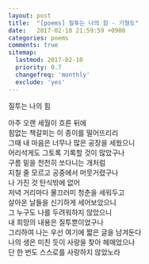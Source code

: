 ```yaml
---
layout: post
title:  "[poems] 질투는 나의 힘 - 기형도"
date:   2017-02-10 21:59:59 +0900
categories: poems
comments: true
sitemap:
  lastmod: 2017-02-10
  priority: 0.7
  changefreq: 'monthly'
  exclude: 'yes'
---
```

<!--break-->

질투는 나의 힘  

아주 오랜 세월이 흐른 뒤에  
힘없는 책갈피는 이 종이를 떨어뜨리리  
그때 내 마음은 너무나 많은 공장을 세웠으니  
어리석게도 그토록 기록할 것이 많았구나  
구름 밑을 천천히 쏘다니는 개처럼  
지칠 줄 모르고 공중에서 머뭇거렸구나  
나 가진 것 탄식밖에 없어  
저녁 거리마다 물끄러미 청춘을 세워두고  
살아온 날들을 신기하게 세어보았으니  
그 누구도 나를 두려워하지 않았으니  
내 희망의 내용은 질투뿐이었구나  
그리하여 나는 우선 여기에 짧은 글을 남겨둔다  
나의 생은 미친 듯이 사랑을 찾아 헤매었으나  
단 한 번도 스스로를 사랑하지 않았노라  
